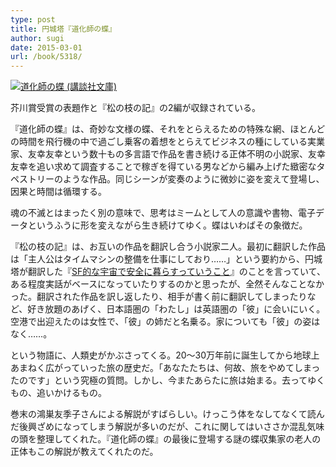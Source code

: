 ```yaml
---
type: post
title: 円城塔『道化師の蝶』
author: sugi
date: 2015-03-01
url: /book/5318/
---
```

<a href="http://www.amazon.co.jp/exec/obidos/ASIN/4062930072/chezsugi-22/ref=nosim/" onclick="_gaq.push(['_trackEvent', 'outbound-article', 'http://www.amazon.co.jp/exec/obidos/ASIN/4062930072/chezsugi-22/ref=nosim/', '']);" name="amazletlink" target="_blank"><img src="http://i2.wp.com/ecx.images-amazon.com/images/I/51ICswGqAhL.jpg?w=660" alt="道化師の蝶 (講談社文庫)" class="alignleft" data-recalc-dims="1" /></a>

芥川賞受賞の表題作と『松の枝の記』の2編が収録されている。

『道化師の蝶』は、奇妙な文様の蝶、それをとらえるための特殊な網、ほとんどの時間を飛行機の中で過ごし乗客の着想をとらえてビジネスの種にしている実業家、友幸友幸という数十もの多言語で作品を書き続ける正体不明の小説家、友幸友幸を追い求めて調査することで稼ぎを得ている男などから編み上げた緻密なタペストリーのような作品。同じシーンが変奏のように微妙に姿を変えて登場し、因果と時間は循環する。

魂の不滅とはまったく別の意味で、思考はミームとして人の意識や書物、電子データというふうに形を変えながら生き続けてゆく。蝶はいわばその象徴だ。

『松の枝の記』は、お互いの作品を翻訳し合う小説家二人。最初に翻訳した作品は「主人公はタイムマシンの整備を仕事にしており……」という要約から、円城塔が翻訳した『<a href="http://asharpminor.com/book/5178/" onclick="_gaq.push(['_trackEvent', 'outbound-article', 'http://asharpminor.com/book/5178/', 'SF的な宇宙で安全に暮らすっていうこと']);" title="チャールズ・ユウ（円城塔訳）『SF的な宇宙で安全に暮らすっていうこと』" target="_blank">SF的な宇宙で安全に暮らすっていうこと</a>』のことを言っていて、ある程度実話がベースになっていたりするのかと思ったが、全然そんなことなかった。翻訳された作品を訳し返したり、相手が書く前に翻訳してしまったりなど、好き放題のあげく、日本語圏の「わたし」は英語圏の「彼」に会いにいく。空港で出迎えたのは女性で、「彼」の姉だと名乗る。家についても「彼」の姿はなく……。

という物語に、人類史がかぶさってくる。20〜30万年前に誕生してから地球上あまねく広がっていった旅の歴史だ。「あなたたちは、何故、旅をやめてしまったのです」という究極の質問。しかし、今またあらたに旅は始まる。去ってゆくもの、追いかけるもの。

巻末の鴻巣友季子さんによる解説がすばらしい。けっこう体をなしてなくて読んだ後興ざめになってしまう解説が多いのだが、これに関してはいささか混乱気味の頭を整理してくれた。『道化師の蝶』の最後に登場する謎の蝶収集家の老人の正体もこの解説が教えてくれたのだ。
